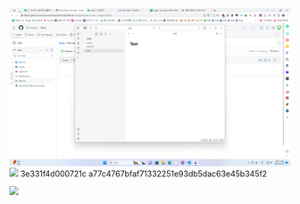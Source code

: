 ![](Pasted%20image%2020240529105929.png)![](https://i.imgur.com/9qX0aAE.png)
3e331f4d000721c
a77c4767bfaf71332251e93db5dac63e45b345f2

![](https://i.imgur.com/tjZORW3.png)
